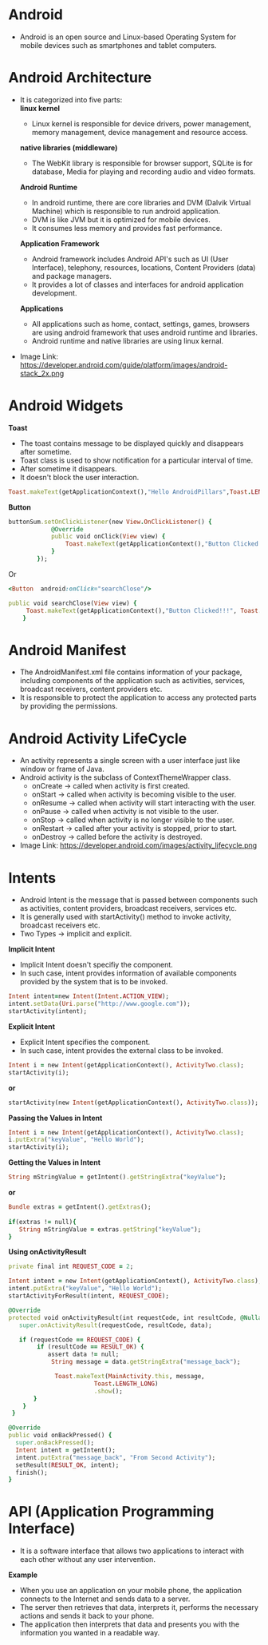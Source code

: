 # Android

- Android is an open source and Linux-based Operating System for mobile devices such as smartphones and tablet computers.

# Android Architecture

- It is categorized into five parts:  
     __linux kernel__  
     - Linux kernel is responsible for device drivers, power management, memory management, device management and resource access. 
     
     __native libraries (middleware)__  
     - The WebKit library is responsible for browser support, SQLite is for database, Media for playing and recording audio and video formats.  
     
     __Android Runtime__  
    - In android runtime, there are core libraries and DVM (Dalvik Virtual Machine) which is responsible to run android application. 
    - DVM is like JVM but it is optimized for mobile devices. 
    - It consumes less memory and provides fast performance.   
    
     __Application Framework__  
    - Android framework includes Android API's such as UI (User Interface), telephony, resources, locations, Content Providers (data) and package managers. 
    - It provides a lot of classes and interfaces for android application development.  
    
     __Applications__  
    - All applications such as home, contact, settings, games, browsers are using android framework that uses android runtime and libraries. 
    - Android runtime and native libraries are using linux kernal.  
- Image Link: https://developer.android.com/guide/platform/images/android-stack_2x.png

# Android Widgets

__Toast__

- The toast contains message to be displayed quickly and disappears after sometime.
- Toast class is used to show notification for a particular interval of time. 
- After sometime it disappears. 
- It doesn't block the user interaction.

```ruby
Toast.makeText(getApplicationContext(),"Hello AndroidPillars",Toast.LENGTH_SHORT).show();  
```

__Button__

```ruby
buttonSum.setOnClickListener(new View.OnClickListener() {  
            @Override  
            public void onClick(View view) {  
                Toast.makeText(getApplicationContext(),"Button Clicked!!!", Toast.LENGTH_LONG).show();  
            }  
        });  
```

Or

```ruby
<Button  android:onClick="searchClose"/>  
````

```ruby
public void searchClose(View view) {
     Toast.makeText(getApplicationContext(),"Button Clicked!!!", Toast.LENGTH_LONG).show();  
    }
```

# Android Manifest

- The AndroidManifest.xml file contains information of your package, including components of the application such as activities, services, broadcast receivers, content providers etc.
- It is responsible to protect the application to access any protected parts by providing the permissions.

# Android Activity LifeCycle

- An activity represents a single screen with a user interface just like window or frame of Java.
- Android activity is the subclass of ContextThemeWrapper class.
     - onCreate -> 	called when activity is first created.
     - onStart -> called when activity is becoming visible to the user.
     - onResume -> 	called when activity will start interacting with the user.
     - onPause -> called when activity is not visible to the user.
     - onStop -> called when activity is no longer visible to the user.
     - onRestart -> called after your activity is stopped, prior to start.
     - onDestroy -> called before the activity is destroyed.
- Image Link: https://developer.android.com/images/activity_lifecycle.png

# Intents

- Android Intent is the message that is passed between components such as activities, content providers, broadcast receivers, services etc.
- It is generally used with startActivity() method to invoke activity, broadcast receivers etc.
- Two Types -> implicit and explicit.

__Implicit Intent__

- Implicit Intent doesn't specifiy the component.
- In such case, intent provides information of available components provided by the system that is to be invoked.

```ruby
Intent intent=new Intent(Intent.ACTION_VIEW);  
intent.setData(Uri.parse("http://www.google.com"));  
startActivity(intent);  
```

__Explicit Intent__

- Explicit Intent specifies the component. 
- In such case, intent provides the external class to be invoked.

```ruby
Intent i = new Intent(getApplicationContext(), ActivityTwo.class);  
startActivity(i);  
```

__or__

```ruby
startActivity(new Intent(getApplicationContext(), ActivityTwo.class));
```

__Passing the Values in Intent__

```ruby
Intent i = new Intent(getApplicationContext(), ActivityTwo.class);
i.putExtra("keyValue", "Hello World");
startActivity(i); 
```

__Getting the Values in Intent__

```ruby
String mStringValue = getIntent().getStringExtra("keyValue");
```

__or__

```ruby
Bundle extras = getIntent().getExtras();
        
if(extras != null){
   String mStringValue = extras.getString("keyValue");
}
```

__Using onActivityResult__

```ruby
private final int REQUEST_CODE = 2;

Intent intent = new Intent(getApplicationContext(), ActivityTwo.class);
intent.putExtra("keyValue", "Hello World");
startActivityForResult(intent, REQUEST_CODE);

@Override
protected void onActivityResult(int requestCode, int resultCode, @Nullable Intent data) {
   super.onActivityResult(requestCode, resultCode, data);

   if (requestCode == REQUEST_CODE) {
        if (resultCode == RESULT_OK) {
           assert data != null;
            String message = data.getStringExtra("message_back");

             Toast.makeText(MainActivity.this, message,
                        Toast.LENGTH_LONG)
                        .show();
       }
    }
 }
```

```ruby
@Override
public void onBackPressed() {
  super.onBackPressed();
  Intent intent = getIntent();
  intent.putExtra("message_back", "From Second Activity");
  setResult(RESULT_OK, intent);
  finish();
}
```

# API (Application Programming Interface)

- It is a software interface that allows two applications to interact with each other without any user intervention.

__Example__

- When you use an application on your mobile phone, the application connects to the Internet and sends data to a server.
- The server then retrieves that data, interprets it, performs the necessary actions and sends it back to your phone. 
- The application then interprets that data and presents you with the information you wanted in a readable way.
